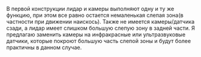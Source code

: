 В первой конструкции лидар и камеры выполняют одну и ту же функцию, при этом все равно остается немаленькая слепая зона(в частности при движении наискось). Также не имеется камеры/датчика сзади, а лидар имеет слишком большую слепую зону в задней части. Я предлагаю заменить камеры на инфракрасные или ультразвуковые датчики, которые покроют большую часть слепой зоны и будут более практичны в данном случае.
